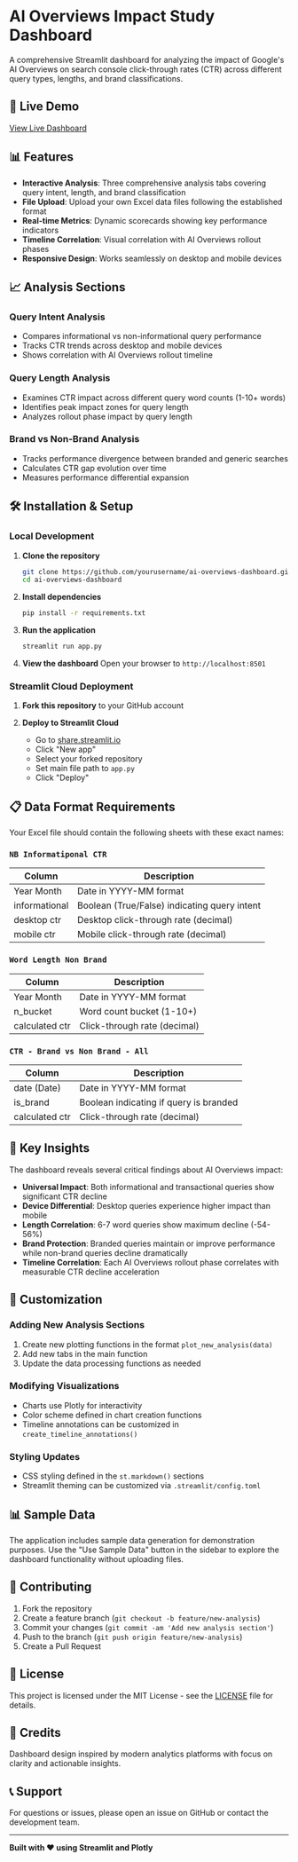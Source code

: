 # AI Overviews Impact Study Dashboard

A comprehensive Streamlit dashboard for analyzing the impact of Google's AI Overviews on search console click-through rates (CTR) across different query types, lengths, and brand classifications.

## 🚀 Live Demo

[View Live Dashboard](https://your-app-name.streamlit.app)

## 📊 Features

- **Interactive Analysis**: Three comprehensive analysis tabs covering query intent, length, and brand classification
- **File Upload**: Upload your own Excel data files following the established format
- **Real-time Metrics**: Dynamic scorecards showing key performance indicators
- **Timeline Correlation**: Visual correlation with AI Overviews rollout phases
- **Responsive Design**: Works seamlessly on desktop and mobile devices

## 📈 Analysis Sections

### Query Intent Analysis
- Compares informational vs non-informational query performance
- Tracks CTR trends across desktop and mobile devices
- Shows correlation with AI Overviews rollout timeline

### Query Length Analysis  
- Examines CTR impact across different query word counts (1-10+ words)
- Identifies peak impact zones for query length
- Analyzes rollout phase impact by query length

### Brand vs Non-Brand Analysis
- Tracks performance divergence between branded and generic searches
- Calculates CTR gap evolution over time
- Measures performance differential expansion

## 🛠️ Installation & Setup

### Local Development

1. **Clone the repository**
   ```bash
   git clone https://github.com/yourusername/ai-overviews-dashboard.git
   cd ai-overviews-dashboard
   ```

2. **Install dependencies**
   ```bash
   pip install -r requirements.txt
   ```

3. **Run the application**
   ```bash
   streamlit run app.py
   ```

4. **View the dashboard**
   Open your browser to `http://localhost:8501`

### Streamlit Cloud Deployment

1. **Fork this repository** to your GitHub account

2. **Deploy to Streamlit Cloud**
   - Go to [share.streamlit.io](https://share.streamlit.io)
   - Click "New app"
   - Select your forked repository
   - Set main file path to `app.py`
   - Click "Deploy"

## 📋 Data Format Requirements

Your Excel file should contain the following sheets with these exact names:

### `NB Informatiponal CTR`
| Column | Description |
|--------|-------------|
| Year Month | Date in YYYY-MM format |
| informational | Boolean (True/False) indicating query intent |
| desktop ctr | Desktop click-through rate (decimal) |
| mobile ctr | Mobile click-through rate (decimal) |

### `Word Length Non Brand`
| Column | Description |
|--------|-------------|
| Year Month | Date in YYYY-MM format |
| n_bucket | Word count bucket (1-10+) |
| calculated ctr | Click-through rate (decimal) |

### `CTR - Brand vs Non Brand - All`
| Column | Description |
|--------|-------------|
| date (Date) | Date in YYYY-MM format |
| is_brand | Boolean indicating if query is branded |
| calculated ctr | Click-through rate (decimal) |

## 🎯 Key Insights

The dashboard reveals several critical findings about AI Overviews impact:

- **Universal Impact**: Both informational and transactional queries show significant CTR decline
- **Device Differential**: Desktop queries experience higher impact than mobile
- **Length Correlation**: 6-7 word queries show maximum decline (-54-56%)
- **Brand Protection**: Branded queries maintain or improve performance while non-brand queries decline dramatically
- **Timeline Correlation**: Each AI Overviews rollout phase correlates with measurable CTR decline acceleration

## 🔧 Customization

### Adding New Analysis Sections
1. Create new plotting functions in the format `plot_new_analysis(data)`
2. Add new tabs in the main function
3. Update the data processing functions as needed

### Modifying Visualizations
- Charts use Plotly for interactivity
- Color scheme defined in chart creation functions
- Timeline annotations can be customized in `create_timeline_annotations()`

### Styling Updates
- CSS styling defined in the `st.markdown()` sections
- Streamlit theming can be customized via `.streamlit/config.toml`

## 📊 Sample Data

The application includes sample data generation for demonstration purposes. Use the "Use Sample Data" button in the sidebar to explore the dashboard functionality without uploading files.

## 🤝 Contributing

1. Fork the repository
2. Create a feature branch (`git checkout -b feature/new-analysis`)
3. Commit your changes (`git commit -am 'Add new analysis section'`)
4. Push to the branch (`git push origin feature/new-analysis`)
5. Create a Pull Request

## 📝 License

This project is licensed under the MIT License - see the [LICENSE](LICENSE) file for details.

## 🎨 Credits

Dashboard design inspired by modern analytics platforms with focus on clarity and actionable insights.

## 📞 Support

For questions or issues, please open an issue on GitHub or contact the development team.

---

**Built with ❤️ using Streamlit and Plotly**
